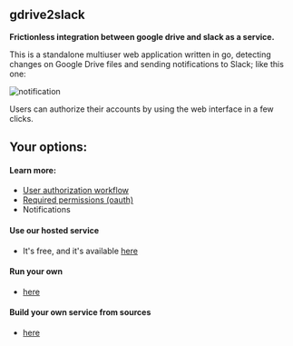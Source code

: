 gdrive2slack
------------
**Frictionless integration between google drive and slack as a service.**

This is a standalone multiuser web application written in go, detecting changes on Google Drive files and sending notifications to Slack; like this one:

![notification](https://raw.github.com/optionfactory/gdrive2slack/master/docs/notification.png)


Users can authorize their accounts by using the web interface in a few clicks.

## Your options:

#### Learn more:
* [User authorization workflow](https://github.com/optionfactory/gdrive2slack/wiki#user-authorization-workflow)
* [Required permissions (oauth)](https://github.com/optionfactory/gdrive2slack/wiki#required-permissions-\(oauth\))
 * Notifications

#### Use our hosted service
  * It's free, and it's available [here](http://gdrive2slack.optionfactory.net)
 
#### Run your own 
* [here](https://github.com/optionfactory/gdrive2slack/wiki/Run-your-own)

#### Build your own service from sources
* [here](https://github.com/optionfactory/gdrive2slack/wiki/Build-your-own-service-from-sources)
